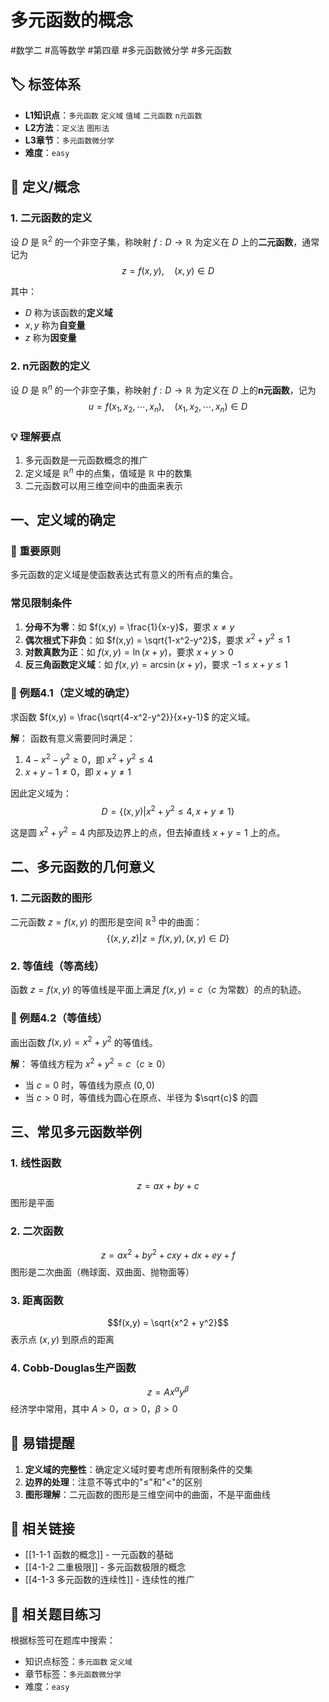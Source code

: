 # 多元函数的概念

#数学二 #高等数学 #第四章 #多元函数微分学 #多元函数

## 🏷️ 标签体系
- **L1知识点**：`多元函数` `定义域` `值域` `二元函数` `n元函数`
- **L2方法**：`定义法` `图形法`
- **L3章节**：`多元函数微分学`
- **难度**：`easy`

## 📖 定义/概念

### 1. 二元函数的定义
设 $D$ 是 $\mathbb{R}^2$ 的一个非空子集，称映射 $f: D \to \mathbb{R}$ 为定义在 $D$ 上的**二元函数**，通常记为
$$z = f(x, y), \quad (x, y) \in D$$

其中：
- $D$ 称为该函数的**定义域**
- $x, y$ 称为**自变量**
- $z$ 称为**因变量**

### 2. n元函数的定义
设 $D$ 是 $\mathbb{R}^n$ 的一个非空子集，称映射 $f: D \to \mathbb{R}$ 为定义在 $D$ 上的**n元函数**，记为
$$u = f(x_1, x_2, \cdots, x_n), \quad (x_1, x_2, \cdots, x_n) \in D$$

### 💡 理解要点
1. 多元函数是一元函数概念的推广
2. 定义域是 $\mathbb{R}^n$ 中的点集，值域是 $\mathbb{R}$ 中的数集
3. 二元函数可以用三维空间中的曲面来表示

## 一、定义域的确定

### 🔑 重要原则
多元函数的定义域是使函数表达式有意义的所有点的集合。

### 常见限制条件
1. **分母不为零**：如 $f(x,y) = \frac{1}{x-y}$，要求 $x \neq y$
2. **偶次根式下非负**：如 $f(x,y) = \sqrt{1-x^2-y^2}$，要求 $x^2 + y^2 \leq 1$
3. **对数真数为正**：如 $f(x,y) = \ln(x+y)$，要求 $x + y > 0$
4. **反三角函数定义域**：如 $f(x,y) = \arcsin(x+y)$，要求 $-1 \leq x+y \leq 1$

### 📐 例题4.1（定义域的确定）
求函数 $f(x,y) = \frac{\sqrt{4-x^2-y^2}}{x+y-1}$ 的定义域。

**解**：
函数有意义需要同时满足：
1. $4-x^2-y^2 \geq 0$，即 $x^2 + y^2 \leq 4$
2. $x+y-1 \neq 0$，即 $x + y \neq 1$

因此定义域为：
$$D = \{(x,y) | x^2 + y^2 \leq 4, x + y \neq 1\}$$

这是圆 $x^2 + y^2 = 4$ 内部及边界上的点，但去掉直线 $x + y = 1$ 上的点。

## 二、多元函数的几何意义

### 1. 二元函数的图形
二元函数 $z = f(x,y)$ 的图形是空间 $\mathbb{R}^3$ 中的曲面：
$$\{(x,y,z) | z = f(x,y), (x,y) \in D\}$$

### 2. 等值线（等高线）
函数 $z = f(x,y)$ 的等值线是平面上满足 $f(x,y) = c$（$c$ 为常数）的点的轨迹。

### 📐 例题4.2（等值线）
画出函数 $f(x,y) = x^2 + y^2$ 的等值线。

**解**：
等值线方程为 $x^2 + y^2 = c$（$c \geq 0$）
- 当 $c = 0$ 时，等值线为原点 $(0,0)$
- 当 $c > 0$ 时，等值线为圆心在原点、半径为 $\sqrt{c}$ 的圆

## 三、常见多元函数举例

### 1. 线性函数
$$z = ax + by + c$$
图形是平面

### 2. 二次函数
$$z = ax^2 + by^2 + cxy + dx + ey + f$$
图形是二次曲面（椭球面、双曲面、抛物面等）

### 3. 距离函数
$$f(x,y) = \sqrt{x^2 + y^2}$$
表示点 $(x,y)$ 到原点的距离

### 4. Cobb-Douglas生产函数
$$z = Ax^{\alpha}y^{\beta}$$
经济学中常用，其中 $A > 0$，$\alpha > 0$，$\beta > 0$

## 🎯 易错提醒

1. **定义域的完整性**：确定定义域时要考虑所有限制条件的交集
2. **边界的处理**：注意不等式中的"$\leq$"和"$<$"的区别
3. **图形理解**：二元函数的图形是三维空间中的曲面，不是平面曲线

## 🔗 相关链接
- [[1-1-1 函数的概念]] - 一元函数的基础
- [[4-1-2 二重极限]] - 多元函数极限的概念
- [[4-1-3 多元函数的连续性]] - 连续性的推广

## 🔗 相关题目练习
根据标签可在题库中搜索：
- 知识点标签：`多元函数` `定义域`
- 章节标签：`多元函数微分学`
- 难度：`easy`